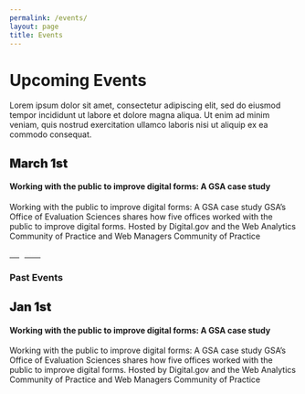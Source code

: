 ```yaml
---
permalink: /events/
layout: page
title: Events
---
```

<h1 class="text-center mb-4 font-weight-bold">Upcoming Events</h1>
<div class="col-sm-12">
<p>Lorem ipsum dolor sit amet, consectetur adipiscing elit, sed do eiusmod tempor incididunt ut labore et dolore magna aliqua. Ut enim ad minim veniam, quis nostrud exercitation ullamco laboris nisi ut aliquip ex ea commodo consequat.</p>
</div>
<div class="row">
  <div class="col-sm-12">
    <div class="card">
      <div class="card-body text-center"> <i class="fas fa-calendar" style="color: #FA9441; font-size: 3em; padding-bottom: 20px;" title="Current Event"></i>
        <h2 class="card-title text-center" style="font-weight: 900;">March 1st</h2>
        <h4>Working with the public to improve digital forms: A GSA case study</h4>
        <p class="card-text text-center"> Working with the public to improve digital forms: A GSA case study
          GSA’s Office of Evaluation Sciences shares how five offices worked with the public to improve digital forms.
          Hosted by Digital.gov and the Web Analytics Community of Practice and Web Managers Community of Practice</p>
        <a href="#" class="usa-button usa-button"><span style="color: #ffffff;">Register</span></a></div>
    </div>
  </div>
</div>
<h3 class="text-center">Past Events</h3>
<div class="row">
  <div class="col-sm-12">
    <div class="card">
      <div class="card-body text-center"> <i class="fas fa-calendar" style="color: #FA9441; font-size: 3em; padding-bottom: 20px;" title="Past event"></i>
        <h2 class="card-title text-center" style="font-weight: 900;">Jan 1st</h2>
        <h4>Working with the public to improve digital forms: A GSA case study</h4>
        <p class="card-text text-center"> Working with the public to improve digital forms: A GSA case study
          GSA’s Office of Evaluation Sciences shares how five offices worked with the public to improve digital forms.
          Hosted by Digital.gov and the Web Analytics Community of Practice and Web Managers Community of Practice</p>
        </div>
    </div>
  </div>
</div>
